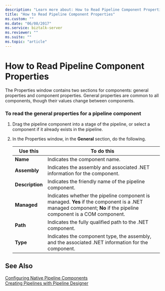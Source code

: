 ```yaml
---
description: "Learn more about: How to Read Pipeline Component Properties"
title: "How to Read Pipeline Component Properties"
ms.custom: ""
ms.date: "06/08/2017"
ms.service: biztalk-server
ms.reviewer: ""
ms.suite: ""
ms.topic: "article"
---
```

# How to Read Pipeline Component Properties
The Properties window contains two sections for components: general properties and component properties. General properties are common to all components, though their values change between components.  
  
### To read the general properties for a pipeline component  
  
1.  Drag the pipeline component into a stage of the pipeline, or select a component if it already exists in the pipeline.  
  
2.  In the Properties window, in the **General** section, do the following.  
  
    |Use this|To do this|  
    |--------------|----------------|  
    |**Name**|Indicates the component name.|  
    |**Assembly**|Indicates the assembly and associated .NET information for the component.|  
    |**Description**|Indicates the friendly name of the pipeline component.|  
    |**Managed**|Indicates whether the pipeline component is managed. **Yes** if the component is a .NET managed component; **No** if the pipeline component is a COM component.|  
    |**Path**|Indicates the fully qualified path to the .NET component.|  
    |**Type**|Indicates the component type, the assembly, and the associated .NET information for the component.|  
  
## See Also  
 [Configuring Native Pipeline Components](../core/configuring-native-pipeline-components.md)   
 [Creating Pipelines with Pipeline Designer](../core/creating-pipelines-with-pipeline-designer.md)
